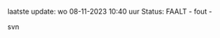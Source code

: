 laatste update: 
wo 08-11-2023 10:40   uur 
Status: FAALT - fout - 
<div class="service R">svn</div>